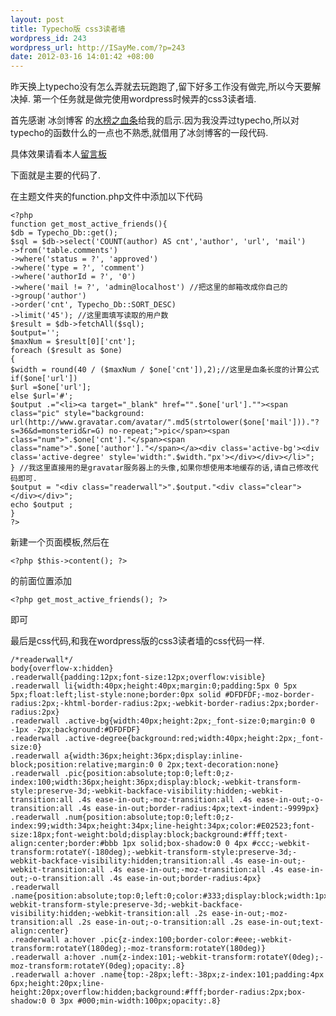 ```yaml
--- 
layout: post
title: Typecho版 css3读者墙
wordpress_id: 243
wordpress_url: http://ISayMe.com/?p=243
date: 2012-03-16 14:01:42 +08:00
---
```

昨天换上typecho没有怎么弄就去玩跑跑了,留下好多工作没有做完,所以今天要解决掉.
第一个任务就是做完使用wordpress时候弄的css3读者墙.

首先感谢 冰剑博客 的[水榜之血条](http://www.binjoo.net/2011/04/most-active-life)给我的启示.因为我没弄过typecho,所以对typecho的函数什么的一点也不熟悉,就借用了冰剑博客的一段代码.

具体效果请看本人[留言板](http://isayme.com/message/)

下面就是主要的代码了.

在主题文件夹的function.php文件中添加以下代码

    <?php
    function get_most_active_friends(){
    $db = Typecho_Db::get();
    $sql = $db->select('COUNT(author) AS cnt','author', 'url', 'mail')
    ->from('table.comments')
    ->where('status = ?', 'approved')
    ->where('type = ?', 'comment')
    ->where('authorId = ?', '0')
    ->where('mail != ?', 'admin@localhost') //把这里的邮箱改成你自己的
    ->group('author')
    ->order('cnt', Typecho_Db::SORT_DESC)
    ->limit('45'); //这里面填写读取的用户数
    $result = $db->fetchAll($sql);
    $output='';
    $maxNum = $result[0]['cnt'];
    foreach ($result as $one)
    {
    $width = round(40 / ($maxNum / $one['cnt']),2);//这里是血条长度的计算公式
    if($one['url'])
    $url =$one['url'];
    else $url='#';
    $output .="<li><a target="_blank" href="".$one['url'].""><span class="pic" style="background: url(http://www.gravatar.com/avatar/".md5(strtolower($one['mail']))."?s=36&d=monsterid&r=G) no-repeat;">pic</span><span class="num">".$one['cnt']."</span><span class="name">".$one['author']."</span></a><div class='active-bg'><div class='active-degree' style='width:".$width."px'></div></div></li>";
    } //我这里直接用的是gravatar服务器上的头像,如果你想使用本地缓存的话,请自己修改代码即可.
    $output = "<div class="readerwall">".$output."<div class="clear"></div></div>";
    echo $output ;
    }
    ?>

新建一个页面模板,然后在

    <?php $this->content(); ?>

的前面位置添加

    <?php get_most_active_friends(); ?>

即可

最后是css代码,和我在wordpress版的css3读者墙的css代码一样.

    /*readerwall*/
    body{overflow-x:hidden}
    .readerwall{padding:12px;font-size:12px;overflow:visible}
    .readerwall li{width:40px;height:40px;margin:0;padding:5px 0 5px 5px;float:left;list-style:none;border:0px solid #DFDFDF;-moz-border-radius:2px;-khtml-border-radius:2px;-webkit-border-radius:2px;border-radius:2px}
    .readerwall .active-bg{width:40px;height:2px;_font-size:0;margin:0 0 -1px -2px;background:#DFDFDF}
    .readerwall .active-degree{background:red;width:40px;height:2px;_font-size:0}
    .readerwall a{width:36px;height:36px;display:inline-block;position:relative;margin:0 0 2px;text-decoration:none}
    .readerwall .pic{position:absolute;top:0;left:0;z-index:100;width:36px;height:36px;display:block;-webkit-transform-style:preserve-3d;-webkit-backface-visibility:hidden;-webkit-transition:all .4s ease-in-out;-moz-transition:all .4s ease-in-out;-o-transition:all .4s ease-in-out;border-radius:4px;text-indent:-9999px}
    .readerwall .num{position:absolute;top:0;left:0;z-index:99;width:34px;height:34px;line-height:34px;color:#E02523;font-size:18px;font-weight:bold;display:block;background:#fff;text-align:center;border:#bbb 1px solid;box-shadow:0 0 4px #ccc;-webkit-transform:rotateY(-180deg);-webkit-transform-style:preserve-3d;-webkit-backface-visibility:hidden;transition:all .4s ease-in-out;-webkit-transition:all .4s ease-in-out;-moz-transition:all .4s ease-in-out;-o-transition:all .4s ease-in-out;border-radius:4px}
    .readerwall .name{position:absolute;top:0;left:0;color:#333;display:block;width:1px;height:1px;overflow:hidden;-webkit-transform-style:preserve-3d;-webkit-backface-visibility:hidden;-webkit-transition:all .2s ease-in-out;-moz-transition:all .2s ease-in-out;-o-transition:all .2s ease-in-out;text-align:center}
    .readerwall a:hover .pic{z-index:100;border-color:#eee;-webkit-transform:rotateY(180deg);-moz-transform:rotateY(180deg)}
    .readerwall a:hover .num{z-index:101;-webkit-transform:rotateY(0deg);-moz-transform:rotateY(0deg);opacity:.8}
    .readerwall a:hover .name{top:-28px;left:-38px;z-index:101;padding:4px 6px;height:20px;line-height:20px;overflow:hidden;background:#fff;border-radius:2px;box-shadow:0 0 3px #000;min-width:100px;opacity:.8}

